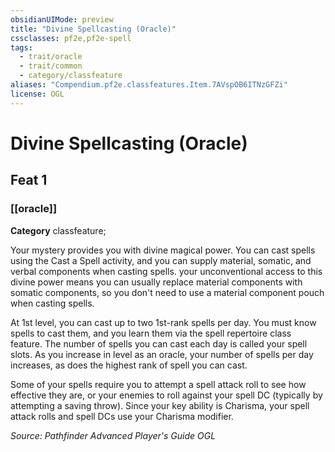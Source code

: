 ```yaml
---
obsidianUIMode: preview
title: "Divine Spellcasting (Oracle)"
cssclasses: pf2e,pf2e-spell
tags:
  - trait/oracle
  - trait/common
  - category/classfeature
aliases: "Compendium.pf2e.classfeatures.Item.7AVspOB6ITNzGFZi"
license: OGL
---
```

# Divine Spellcasting (Oracle)
## Feat 1
### [[oracle]]

**Category** classfeature; 




Your mystery provides you with divine magical power. You can cast spells using the Cast a Spell activity, and you can supply material, somatic, and verbal components when casting spells. your unconventional access to this divine power means you can usually replace material components with somatic components, so you don't need to use a material component pouch when casting spells.

At 1st level, you can cast up to two 1st-rank spells per day. You must know spells to cast them, and you learn them via the spell repertoire class feature. The number of spells you can cast each day is called your spell slots. As you increase in level as an oracle, your number of spells per day increases, as does the highest rank of spell you can cast.

Some of your spells require you to attempt a spell attack roll to see how effective they are, or your enemies to roll against your spell DC (typically by attempting a saving throw). Since your key ability is Charisma, your spell attack rolls and spell DCs use your Charisma modifier.

*Source: Pathfinder Advanced Player's Guide*
*OGL*